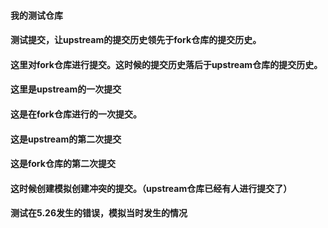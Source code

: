 #### 我的测试仓库
#### 测试提交，让upstream的提交历史领先于fork仓库的提交历史。
#### 这里对fork仓库进行提交。这时候的提交历史落后于upstream仓库的提交历史。




#### 这里是upstream的一次提交


#### 这是在fork仓库进行的一次提交。


#### 这是upstream的第二次提交


#### 这是fork仓库的第二次提交








#### 这时候创建模拟创建冲突的提交。（upstream仓库已经有人进行提交了）

#### 测试在5.26发生的错误，模拟当时发生的情况
